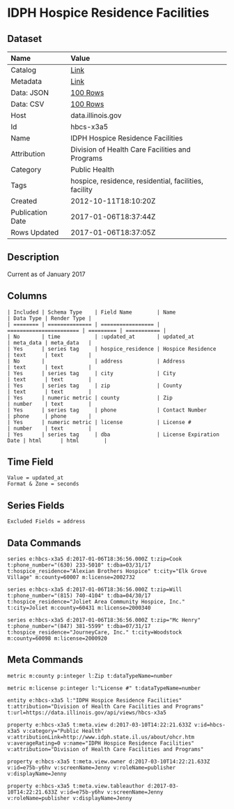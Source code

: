 # IDPH Hospice Residence Facilities

## Dataset

| Name | Value |
| :--- | :---- |
| Catalog | [Link](https://catalog.data.gov/dataset/idph-hospice-residence-facilities-6a201) |
| Metadata | [Link](https://data.illinois.gov/api/views/hbcs-x3a5) |
| Data: JSON | [100 Rows](https://data.illinois.gov/api/views/hbcs-x3a5/rows.json?max_rows=100) |
| Data: CSV | [100 Rows](https://data.illinois.gov/api/views/hbcs-x3a5/rows.csv?max_rows=100) |
| Host | data.illinois.gov |
| Id | hbcs-x3a5 |
| Name | IDPH Hospice Residence Facilities |
| Attribution | Division of Health Care Facilities and Programs |
| Category | Public Health |
| Tags | hospice, residence, residential, facilities, facility |
| Created | 2012-10-11T18:10:20Z |
| Publication Date | 2017-01-06T18:37:44Z |
| Rows Updated | 2017-01-06T18:37:05Z |

## Description

Current as of January 2017

## Columns

```ls
| Included | Schema Type    | Field Name        | Name                    | Data Type | Render Type |
| ======== | ============== | ================= | ======================= | ========= | =========== |
| No       | time           | :updated_at       | updated_at              | meta_data | meta_data   |
| Yes      | series tag     | hospice_residence | Hospice Residence       | text      | text        |
| No       |                | address           | Address                 | text      | text        |
| Yes      | series tag     | city              | City                    | text      | text        |
| Yes      | series tag     | zip               | County                  | text      | text        |
| Yes      | numeric metric | county            | Zip                     | number    | text        |
| Yes      | series tag     | phone             | Contact Number          | phone     | phone       |
| Yes      | numeric metric | license           | License #               | number    | text        |
| Yes      | series tag     | dba               | License Expiration Date | html      | html        |
```

## Time Field

```ls
Value = updated_at
Format & Zone = seconds
```

## Series Fields

```ls
Excluded Fields = address
```

## Data Commands

```ls
series e:hbcs-x3a5 d:2017-01-06T18:36:56.000Z t:zip=Cook t:phone_number="(630) 233-5010" t:dba=03/31/17 t:hospice_residence="Alexian Brothers Hospice" t:city="Elk Grove Village" m:county=60007 m:license=2002732

series e:hbcs-x3a5 d:2017-01-06T18:36:56.000Z t:zip=Will t:phone_number="(815) 740-4104" t:dba=04/30/17 t:hospice_residence="Joliet Area Community Hospice, Inc." t:city=Joliet m:county=60431 m:license=2000340

series e:hbcs-x3a5 d:2017-01-06T18:36:56.000Z t:zip="Mc Henry" t:phone_number="(847) 381-5599" t:dba=07/31/17 t:hospice_residence="JourneyCare, Inc." t:city=Woodstock m:county=60098 m:license=2000920
```

## Meta Commands

```ls
metric m:county p:integer l:Zip t:dataTypeName=number

metric m:license p:integer l:"License #" t:dataTypeName=number

entity e:hbcs-x3a5 l:"IDPH Hospice Residence Facilities" t:attribution="Division of Health Care Facilities and Programs" t:url=https://data.illinois.gov/api/views/hbcs-x3a5

property e:hbcs-x3a5 t:meta.view d:2017-03-10T14:22:21.633Z v:id=hbcs-x3a5 v:category="Public Health" v:attributionLink=http://www.idph.state.il.us/about/ohcr.htm v:averageRating=0 v:name="IDPH Hospice Residence Facilities" v:attribution="Division of Health Care Facilities and Programs"

property e:hbcs-x3a5 t:meta.view.owner d:2017-03-10T14:22:21.633Z v:id=e75b-y6hv v:screenName=Jenny v:roleName=publisher v:displayName=Jenny

property e:hbcs-x3a5 t:meta.view.tableauthor d:2017-03-10T14:22:21.633Z v:id=e75b-y6hv v:screenName=Jenny v:roleName=publisher v:displayName=Jenny
```